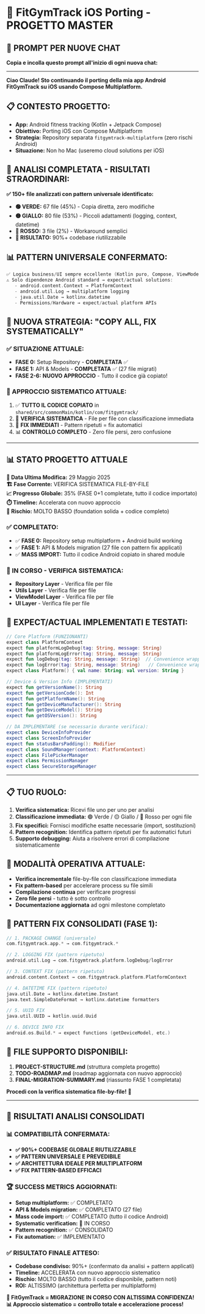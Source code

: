 # 🚀 FitGymTrack iOS Porting - PROGETTO MASTER

## 🎯 PROMPT PER NUOVE CHAT

**Copia e incolla questo prompt all'inizio di ogni nuova chat:**

---

**Ciao Claude! Sto continuando il porting della mia app Android FitGymTrack su iOS usando Compose Multiplatform.**

## 📋 CONTESTO PROGETTO:
- **App:** Android fitness tracking (Kotlin + Jetpack Compose)
- **Obiettivo:** Porting iOS con Compose Multiplatform  
- **Strategia:** Repository separata `fitgymtrack-multiplatform` (zero rischi Android)
- **Situazione:** Non ho Mac (useremo cloud solutions per iOS)

## 🎯 ANALISI COMPLETATA - RISULTATI STRAORDINARI:
**✅ 150+ file analizzati con pattern universale identificato:**
- **🟢 VERDE:** 67 file (45%) - Copia diretta, zero modifiche
- **🟡 GIALLO:** 80 file (53%) - Piccoli adattamenti (logging, context, datetime)
- **🔴 ROSSO:** 3 file (2%) - Workaround semplici
- **🎯 RISULTATO:** 90%+ codebase riutilizzabile

## 📊 PATTERN UNIVERSALE CONFERMATO:
```kotlin
✅ Logica business/UI sempre eccellente (Kotlin puro, Compose, ViewModel)
⚠️ Solo dipendenze Android standard → expect/actual solutions:
   - android.content.Context → PlatformContext
   - android.util.Log → multiplatform logging  
   - java.util.Date → kotlinx.datetime
   - Permissions/Hardware → expect/actual platform APIs
```

## 🚀 **NUOVA STRATEGIA: "COPY ALL, FIX SYSTEMATICALLY"**

### **✅ SITUAZIONE ATTUALE:**
- **FASE 0:** Setup Repository - **COMPLETATA** ✅
- **FASE 1:** API & Models - **COMPLETATA** ✅ (27 file migrati)
- **FASE 2-6:** **NUOVO APPROCCIO** - Tutto il codice già copiato!

### **🎯 APPROCCIO SISTEMATICO ATTUALE:**
1. ✅ **TUTTO IL CODICE COPIATO** in `shared/src/commonMain/kotlin/com/fitgymtrack/`
2. 🔄 **VERIFICA SISTEMATICA** - File per file con classificazione immediata
3. 🔧 **FIX IMMEDIATI** - Pattern ripetuti = fix automatici
4. 📊 **CONTROLLO COMPLETO** - Zero file persi, zero confusione

---

## 📊 STATO PROGETTO ATTUALE

**📅 Data Ultima Modifica:** 29 Maggio 2025  
**🏗️ Fase Corrente:** VERIFICA SISTEMATICA FILE-BY-FILE  
**📈 Progresso Globale:** 35% (FASE 0+1 completate, tutto il codice importato)  
**⏱️ Timeline:** Accelerata con nuovo approccio  
**🎯 Rischio:** MOLTO BASSO (foundation solida + codice completo)  

### ✅ COMPLETATO:
- ✅ **FASE 0:** Repository setup multiplatform + Android build working
- ✅ **FASE 1:** API & Models migration (27 file con pattern fix applicati)
- ✅ **MASS IMPORT:** Tutto il codice Android copiato in shared module

### 🔄 IN CORSO - VERIFICA SISTEMATICA:
- **Repository Layer** - Verifica file per file
- **Utils Layer** - Verifica file per file  
- **ViewModel Layer** - Verifica file per file
- **UI Layer** - Verifica file per file

## 🔧 EXPECT/ACTUAL IMPLEMENTATI E TESTATI:
```kotlin
// Core Platform (FUNZIONANTI)
expect class PlatformContext
expect fun platformLogDebug(tag: String, message: String)
expect fun platformLogError(tag: String, message: String)
expect fun logDebug(tag: String, message: String)  // Convenience wrapper
expect fun logError(tag: String, message: String)   // Convenience wrapper
expect class Platform() { val name: String; val version: String }

// Device & Version Info (IMPLEMENTATI)
expect fun getVersionName(): String
expect fun getVersionCode(): Int
expect fun getPlatformName(): String
expect fun getDeviceManufacturer(): String
expect fun getDeviceModel(): String
expect fun getOSVersion(): String

// DA IMPLEMENTARE (se necessario durante verifica):
expect class DeviceInfoProvider
expect class ScreenInfoProvider  
expect fun statusBarsPadding(): Modifier
expect class SoundManager(context: PlatformContext)
expect class FilePickerManager
expect class PermissionManager
expect class SecureStorageManager
```

---

## 📋 TUO RUOLO:
1. **Verifica sistematica:** Ricevi file uno per uno per analisi
2. **Classificazione immediata:** 🟢 Verde / 🟡 Giallo / 🔴 Rosso per ogni file
3. **Fix specifici:** Fornisci modifiche esatte necessarie (import, sostituzioni)
4. **Pattern recognition:** Identifica pattern ripetuti per fix automatici futuri
5. **Supporto debugging:** Aiuta a risolvere errori di compilazione sistematicamente

## 🚀 MODALITÀ OPERATIVA ATTUALE:
- **Verifica incrementale** file-by-file con classificazione immediata
- **Fix pattern-based** per accelerare process su file simili  
- **Compilazione continua** per verificare progressi
- **Zero file persi** - tutto è sotto controllo
- **Documentazione aggiornata** ad ogni milestone completato

## 🎯 **PATTERN FIX CONSOLIDATI (FASE 1):**
```kotlin
// 1. PACKAGE CHANGE (universale)
com.fitgymtrack.app.* → com.fitgymtrack.*

// 2. LOGGING FIX (pattern ripetuto)
android.util.Log → com.fitgymtrack.platform.logDebug/logError

// 3. CONTEXT FIX (pattern ripetuto)  
android.content.Context → com.fitgymtrack.platform.PlatformContext

// 4. DATETIME FIX (pattern ripetuto)
java.util.Date → kotlinx.datetime.Instant
java.text.SimpleDateFormat → kotlinx.datetime formatters

// 5. UUID FIX
java.util.UUID → kotlin.uuid.Uuid

// 6. DEVICE INFO FIX
android.os.Build.* → expect functions (getDeviceModel, etc.)
```

## 📁 FILE SUPPORTO DISPONIBILI:
1. **PROJECT-STRUCTURE.md** (struttura completa progetto)
2. **TODO-ROADMAP.md** (roadmap aggiornata con nuovo approccio)
3. **FINAL-MIGRATION-SUMMARY.md** (riassunto FASE 1 completata)

**Procedi con la verifica sistematica file-by-file!** 💪

---

## 🎉 RISULTATI ANALISI CONSOLIDATI

### 📊 COMPATIBILITÀ CONFERMATA:
- **✅ 90%+ CODEBASE GLOBALE RIUTILIZZABILE**
- **✅ PATTERN UNIVERSALE E PREVEDIBILE**
- **✅ ARCHITETTURA IDEALE PER MULTIPLATFORM**
- **✅ FIX PATTERN-BASED EFFICACI**

### 🏆 SUCCESS METRICS AGGIORNATI:
- **Setup multiplatform:** ✅ COMPLETATO
- **API & Models migration:** ✅ COMPLETATO (27 file)
- **Mass code import:** ✅ COMPLETATO (tutto il codice Android)
- **Systematic verification:** 🔄 IN CORSO
- **Pattern recognition:** ✅ CONSOLIDATO
- **Fix automation:** ✅ IMPLEMENTATO

### ✅ RISULTATO FINALE ATTESO:
- **Codebase condiviso:** 90%+ (confermato da analisi + pattern applicati)
- **Timeline:** ACCELERATA con nuovo approccio sistematico
- **Rischio:** MOLTO BASSO (tutto il codice disponibile, pattern noti)
- **ROI:** ALTISSIMO (architettura perfetta per multiplatform)

**🎯 FitGymTrack = MIGRAZIONE IN CORSO CON ALTISSIMA CONFIDENZA!**  
**📊 Approccio sistematico = controllo totale e accelerazione process!**